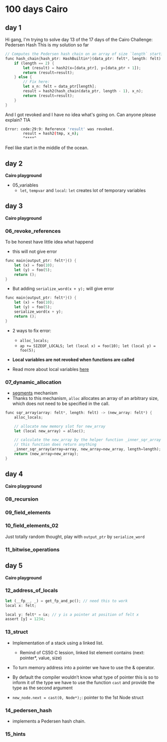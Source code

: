 # 100 days Cairo

## day 1
Hi gang, 
I'm trying to solve day 13 of the 17 days of the Cairo Challenge: Pedersen Hash
This is my solution so far

```rust
// Computes the Pedersen hash chain on an array of size `length` starting from `data_ptr`.
func hash_chain{hash_ptr: HashBuiltin*}(data_ptr: felt*, length: felt) -> (result: felt) {
    if (length == 2) {
        let (result) = hash2(x=[data_ptr], y=[data_ptr + 1]);
        return (result=result);
    } else {
        // Fix here:
        let x_n: felt = data_ptr[length];
        result = hash2(hash_chain(data_ptr, length - 1), x_n);
        return (result=result);
    }
}
```

And I got revoked and I have no idea what's going on. Can anyone please explain? TIA 
```bash
Error: code:29:9: Reference 'result' was revoked.
        result = hash2(tmp, x_n);
        ^****^
```
Feel like start in the middle of the ocean.

## day 2
**Cairo playground**

- 05_variables
  - `let`, `tempvar` and `local`: `let` creates lot of temporary variables


## day 3
**Cairo playground**

### 06_revoke_references
To be honest have little idea what happend
- this will not give error

```rust
func main{output_ptr: felt*}() {
    let (x) = foo(10);
    let (y) = foo(5);
    return ();
}
```

- But adding `serialize_word(x + y);` will give error

```rust
func main{output_ptr: felt*}() {
    let (x) = foo(10);
    let (y) = foo(5);
    serialize_word(x + y);
    return ();
}
```

- 2 ways to fix error:
  - `alloc_locals;`
  - `ap += SIZEOF_LOCALS; let (local x) = foo(10); let (local y) = foo(5);`

- **Local variables are not revoked when functions are called**

- Read more about local variables [here](https://www.cairo-lang.org/docs/how_cairo_works/consts.html#local-vars)


### 07_dynamic_allocation

- [segments](https://www.cairo-lang.org/docs/how_cairo_works/segments.html) mechanism
- Thanks to this mechanism, `alloc` allocates an array of an arbitrary size, which does not need to be specified in the call.

```rust
func sqr_array(array: felt*, length: felt) -> (new_array: felt*) {
    alloc_locals;

    // allocate new memory slot for new_array
    let (local new_array) = alloc();

    // calculate the new_array by the helper function _inner_sqr_array
    // this function does return anything
    _inner_sqr_array(array=array, new_array=new_array, length=length);
    return (new_array=new_array);
}
```

## day 4
**Cairo playground**

### 08_recursion

### 09_field_elements

### 10_field_elements_02

Just totally random thought, play with `output_ptr` by `serialize_word`

### 11_bitwise_operations

## day 5
**Cairo playground**

### 12_address_of_locals

```rust
let (__fp__, _) = get_fp_and_pc(); // need this to work
local x: felt;

local y: felt* = &x; // y is a pointer at position of felt x
assert [y] = 1234;
```

### 13_struct

- Implementation of a stack using a linked list.
  - Remind of CS50 C lession, linked list element contains  (next: pointer*, value, size)

- To turn memory address into a pointer we have to use the & operator. 
- By default the compiler wouldn’t know what type of pointer this is so to inform it of the type we have to use the function `cast` and provide the type as the second argument

- `new_node.next = cast(0, Node*);`: pointer to the 1st Node struct

### 14_pedersen_hash
- implements a Pedersen hash chain.

### 15_hints

